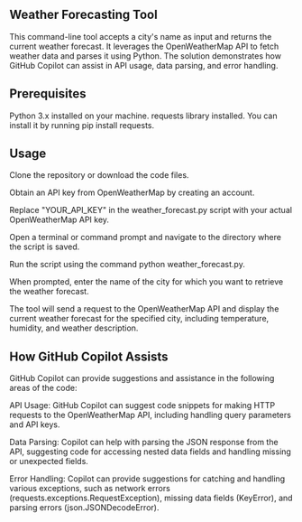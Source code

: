 ## Weather Forecasting Tool
This command-line tool accepts a city's name as input and returns the current weather forecast. It leverages the OpenWeatherMap API to fetch weather data and parses it using Python. The solution demonstrates how GitHub Copilot can assist in API usage, data parsing, and error handling.

## Prerequisites
Python 3.x installed on your machine.
requests library installed. You can install it by running pip install requests.
## Usage
Clone the repository or download the code files.

Obtain an API key from OpenWeatherMap by creating an account.

Replace "YOUR_API_KEY" in the weather_forecast.py script with your actual OpenWeatherMap API key.

Open a terminal or command prompt and navigate to the directory where the script is saved.

Run the script using the command python weather_forecast.py.

When prompted, enter the name of the city for which you want to retrieve the weather forecast.

The tool will send a request to the OpenWeatherMap API and display the current weather forecast for the specified city, including temperature, humidity, and weather description.

## How GitHub Copilot Assists
GitHub Copilot can provide suggestions and assistance in the following areas of the code:

API Usage: 
GitHub Copilot can suggest code snippets for making HTTP requests to the OpenWeatherMap API, including handling query parameters and API keys.

Data Parsing: 
Copilot can help with parsing the JSON response from the API, suggesting code for accessing nested data fields and handling missing or unexpected fields.

Error Handling: 
Copilot can provide suggestions for catching and handling various exceptions, such as network errors (requests.exceptions.RequestException), missing data fields (KeyError), and parsing errors (json.JSONDecodeError).

